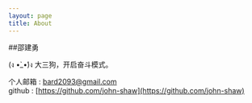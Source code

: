 ```yaml
---
layout: page
title: About
---
```


##邵建勇   

(ง •̀_•́)ง 大三狗，开启奋斗模式。

个人邮箱	:	bard2093@gmail.com           
github 	: 	[https://github.com/john-shaw](https://github.com/john-shaw) 